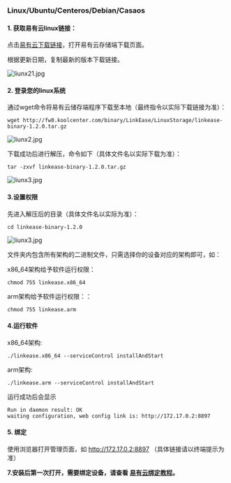 ### Linux/Ubuntu/Centeros/Debian/Casaos



#### 1. 获取易有云linux链接： 

点击[易有云下载链接](https://fw0.koolcenter.com/binary/LinkEase/LinuxStorage/)，打开易有云存储端下载页面。

根据更新日期，复制最新的版本下载链接。

![liunx21.jpg](./image/linux/liunx1.jpg)


#### 2. 登录您的linux系统 
通过wget命令将易有云储存端程序下载至本地（最终指令以实际下载链接为准）：
```shell
wget http://fw0.koolcenter.com/binary/LinkEase/LinuxStorage/linkease-binary-1.2.0.tar.gz
```

![liunx2.jpg](./image/linux/liunx2.jpg)
 

下载成功后进行解压，命令如下（具体文件名以实际下载为准）：
```shell
tar -zxvf linkease-binary-1.2.0.tar.gz
```

![liunx3.jpg](./image/linux/liunx2-1.jpg)

#### 3.设置权限 

先进入解压后的目录（具体文件名以实际为准）：
```shell 
cd linkease-binary-1.2.0
```

![liunx3.jpg](./image/linux/liunx3.jpg)

文件夹内包含所有架构的二进制文件，只需选择你的设备对应的架构即可，如：

x86_64架构给予软件运行权限：

```shell 
chmod 755 linkease.x86_64
```

arm架构给予软件运行权限：：

```shell 
chmod 755 linkease.arm
```


#### 4.运行软件 

x86_64架构:

```shell 
./linkease.x86_64 --serviceControl installAndStart
```

arm架构:

```shell 
./linkease.arm --serviceControl installAndStart
```
  
运行成功后会显示
```
Run in daemon result: OK
waiting configuration, web config link is: http://172.17.0.2:8897
```

#### 5. 绑定

使用浏览器打开管理页面，如 http://172.17.0.2:8897 （具体链接请以终端提示为准）

**7.安装后第一次打开，需要绑定设备，请查看 [易有云绑定教程](/zh/guide/linkease/install/cloud.md)。**
